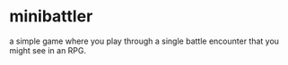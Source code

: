 # minibattler
a simple game where you play through a single battle encounter that you might see in an RPG. 
